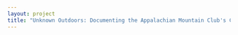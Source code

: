 ```yaml
--- 
layout: project 
title: "Unknown Outdoors: Documenting the Appalachian Mountain Club's Collections" 
---
```



